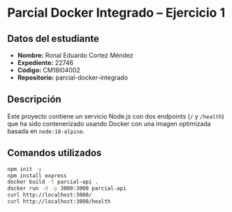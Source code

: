 # Parcial Docker Integrado – Ejercicio 1

## Datos del estudiante
- **Nombre:** Ronal Eduardo Cortez Méndez
- **Expediente:** 22746 
- **Código:** CM18I04002 
- **Repositorio:** parcial-docker-integrado

## Descripción
Este proyecto contiene un servicio Node.js con dos endpoints (`/` y `/health`) que ha sido contenerizado usando Docker con una imagen optimizada basada en `node:18-alpine`.

## Comandos utilizados

```bash
npm init -y
npm install express
docker build -t parcial-api .
docker run -d -p 3000:3000 parcial-api
curl http://localhost:3000/
curl http://localhost:3000/health
